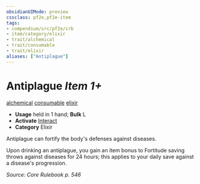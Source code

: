 ```yaml
---
obsidianUIMode: preview
cssclass: pf2e,pf2e-item
tags:
- compendium/src/pf2e/crb
- item/category/elixir
- trait/alchemical
- trait/consumable
- trait/elixir
aliases: ["Antiplague"]
---
```

# Antiplague *Item 1+*  
[alchemical](../../../rules/traits/alchemical.md)  [consumable](../../../rules/traits/consumable.md)  [elixir](../../../rules/traits/elixir.md)  

- **Usage** held in 1 hand; **Bulk** L
- **Activate** [Interact](../../../rules/actions/interact.md)
- **Category** Elixir

Antiplague can fortify the body's defenses against diseases.

Upon drinking an antiplague, you gain an item bonus to Fortitude saving throws against diseases for 24 hours; this applies to your daily save against a disease's progression.

*Source: Core Rulebook p. 546*